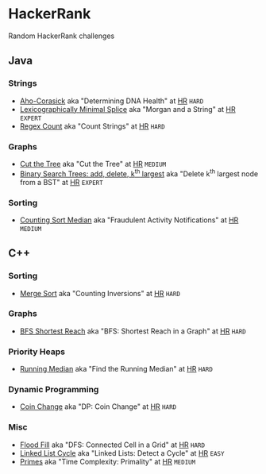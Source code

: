 # HackerRank

Random HackerRank challenges

## Java

### Strings

* [Aho-Corasick](src/main/java/com/tydbits/hackerrank/strings/aho_corasick)
    aka "Determining DNA Health" at [HR](https://www.hackerrank.com/challenges/determining-dna-health)
    `HARD`
* [Lexicographically Minimal Splice](src/main/java/com/tydbits/hackerrank/strings/lexicographically_minimal_splice)
    aka "Morgan and a String" at [HR](https://www.hackerrank.com/challenges/morgan-and-a-string)
    `EXPERT`
* [Regex Count](src/main/java/com/tydbits/hackerrank/strings/regex_count)
    aka "Count Strings" at [HR](https://www.hackerrank.com/challenges/count-strings)
    `HARD`

### Graphs

* [Cut the Tree](src/main/java/com/tydbits/hackerrank/graphs/cut_the_tree)
   aka "Cut the Tree" at [HR](https://www.hackerrank.com/challenges/cut-the-tree)
   `MEDIUM`
* [Binary Search Trees: add, delete, k<sup>th</sup> largest](src/main/java/com/tydbits/hackerrank/graphs/bst_kth_element)
   aka "Delete k<sup>th</sup> largest node from a BST" at [HR](https://www.hackerrank.com/contests/daa-assignment-1/challenges/delete-kth-largest-node-from-a-bst)
   `EXPERT`

### Sorting

* [Counting Sort Median](src/main/java/com/tydbits/hackerrank/sorting/counting_sort_median)
    aka "Fraudulent Activity Notifications" at [HR](https://www.hackerrank.com/challenges/fraudulent-activity-notifications)
    `MEDIUM`

## C++

### Sorting

* [Merge Sort](src/cpp/ctci/merge-sort.cpp)
    aka "Counting Inversions" at [HR](https://www.hackerrank.com/challenges/ctci-merge-sort)
    `HARD`

### Graphs

* [BFS Shortest Reach](src/cpp/ctci/bfs-shortest-reach.cpp)
    aka "BFS: Shortest Reach in a Graph" at [HR](https://www.hackerrank.com/challenges/ctci-bfs-shortest-reach)
    `HARD`

### Priority Heaps

* [Running Median](src/cpp/ctci/find-the-running-median.cpp)
    aka "Find the Running Median" at [HR](https://www.hackerrank.com/challenges/ctci-find-the-running-median)
    `HARD`

### Dynamic Programming

* [Coin Change](src/cpp/ctci/coin-change.cpp) 
    aka "DP: Coin Change" at [HR](https://www.hackerrank.com/challenges/ctci-coin-change)
    `HARD`

### Misc

* [Flood Fill](src/cpp/ctci/connected-cell-in-a-grid.cpp)
    aka "DFS: Connected Cell in a Grid" at [HR](https://www.hackerrank.com/challenges/ctci-connected-cell-in-a-grid)
    `HARD`
* [Linked List Cycle](src/cpp/ctci/linked-list-cycle.cpp)
    aka "Linked Lists: Detect a Cycle" at [HR](https://www.hackerrank.com/challenges/ctci-linked-list-cycle)
    `EASY`
* [Primes](src/cpp/ctci/big-o-primes.cpp)
    aka "Time Complexity: Primality" at [HR](https://www.hackerrank.com/challenges/ctci-big-o)
    `MEDIUM`
